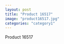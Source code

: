 ```yaml
---
layout: post
title: "Product 16517"
image: "product16517.jpg"
categories: "category1"
---
```

Product 16517
